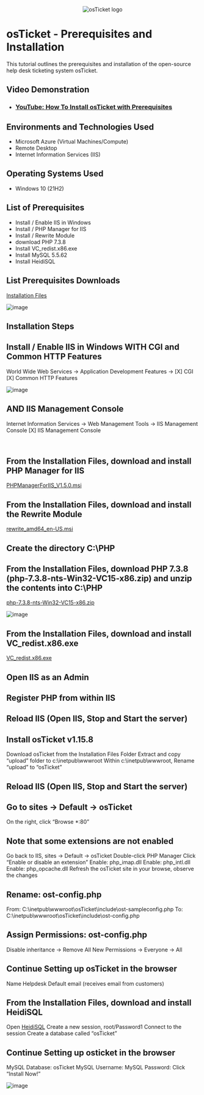 <p align="center">
<img src="https://i.imgur.com/Clzj7Xs.png" alt="osTicket logo"/>
</p>

<h1>osTicket - Prerequisites and Installation</h1>
This tutorial outlines the prerequisites and installation of the open-source help desk ticketing system osTicket.<br />


<h2>Video Demonstration</h2>

- ### [YouTube: How To Install osTicket with Prerequisites](https://www.youtube.com/watch?v=K7T_JjvEamg)

<h2>Environments and Technologies Used</h2>

- Microsoft Azure (Virtual Machines/Compute)
- Remote Desktop
- Internet Information Services (IIS)

<h2>Operating Systems Used </h2>

- Windows 10</b> (21H2)

<h2>List of Prerequisites</h2>

- Install / Enable IIS in Windows
- Install / PHP Manager for IIS
- Install / Rewrite Module 
- download PHP 7.3.8
- Install VC_redist.x86.exe
- Install MySQL 5.5.62
- Install HeidiSQL

<h2>List Prerequisites Downloads</h2>

[Installation Files](https://drive.google.com/drive/u/1/folders/1APMfNyfNzcxZC6EzdaNfdZsUwxWYChf6)

![image](https://github.com/KevinVCruz26/osticket-prereqs/assets/139089937/696b73dc-8f2c-4464-9568-8f71363cd72d)


<h2>Installation Steps</h2>

<p>

</p>
<p>
<h2>Install / Enable IIS in Windows WITH
CGI and Common HTTP Features</h2>
  World Wide Web Services -> Application Development Features ->
[X] CGI
[X] Common HTTP Features

![image](https://github.com/KevinVCruz26/osticket-prereqs/assets/139089937/1966c4df-d64a-4bf7-95a2-5531814b84f5)


<h2>AND IIS Management Console</h2>
Internet Information Services -> Web Management Tools -> IIS Management Console
	[X] IIS Management Console


</p>
<br />

<h2>From the Installation Files, download and install PHP Manager for IIS </h2>

[PHPManagerForIIS_V1.5.0.msi](https://drive.google.com/file/d/1RHsNd4eWIOwaNpj3JW4vzzmzNUH86wY_/view?usp=drive_link)

<h2>From the Installation Files, download and install the Rewrite Module</h2>

[rewrite_amd64_en-US.msi](https://drive.google.com/file/d/1tIK9GZBKj1JyUP87eewxgdNqn9pZmVmY/view?usp=drive_link)

<h2>Create the directory C:\PHP</h2>

<h2>From the Installation Files, download PHP 7.3.8 (php-7.3.8-nts-Win32-VC15-x86.zip) and unzip the contents into C:\PHP</h2>

[php-7.3.8-nts-Win32-VC15-x86.zip](https://drive.google.com/drive/folders/1yOk5ejp5Oe21USJfCgelyvdlJMwHRhxC?usp=drive_link)

![image](https://github.com/KevinVCruz26/osticket-prereqs/assets/139089937/6c469cad-acf2-4fe7-a603-85ffbd9bd711)


<h2>From the Installation Files, download and install VC_redist.x86.exe</h2>

[VC_redist.x86.exe](https://drive.google.com/file/d/1s1OsGF3-ioO0_9LYizPRiVuIkb3lFJgH/view?usp=share_link)

<h2>Open IIS as an Admin</h2>

<h2>Register PHP from within IIS</h2>

<h2>Reload IIS (Open IIS, Stop and Start the server)</h2>

<h2>Install osTicket v1.15.8</h2>
Download osTicket from the Installation Files Folder
Extract and copy “upload” folder to c:\inetpub\wwwroot
Within c:\inetpub\wwwroot, Rename “upload” to “osTicket”
<h2>Reload IIS (Open IIS, Stop and Start the server)</h2>

<h2>Go to sites -> Default -> osTicket</h2>
On the right, click “Browse *:80”

<h2>Note that some extensions are not enabled</h2>
Go back to IIS, sites -> Default -> osTicket
Double-click PHP Manager
Click “Enable or disable an extension”
Enable: php_imap.dll
Enable: php_intl.dll
Enable: php_opcache.dll
Refresh the osTicket site in your browse, observe the changes

<h2>Rename: ost-config.php</h2>
From: C:\inetpub\wwwroot\osTicket\include\ost-sampleconfig.php
To: C:\inetpub\wwwroot\osTicket\include\ost-config.php

<h2>Assign Permissions: ost-config.php</h2>
Disable inheritance -> Remove All
New Permissions -> Everyone -> All

<h2>Continue Setting up osTicket in the browser</h2>
Name Helpdesk
Default email (receives email from customers)

<h2>From the Installation Files, download and install HeidiSQL</h2>

Open [HeidiSQL](https://docs.google.com/document/d/1WovrX2DaS9xkfaSr4LXyB4YnnWpXIgPCMMbbfgHmGVw/edit?usp=drive_link)
Create a new session, root/Password1
Connect to the session
Create a database called “osTicket”

<h2>Continue Setting up osticket in the browser</h2>
MySQL Database: osTicket
MySQL Username: 
MySQL Password: 
Click “Install Now!”

![image](https://github.com/KevinVCruz26/osticket-prereqs/assets/139089937/85253d39-c8fd-4f7d-b70a-9798497f1566)

